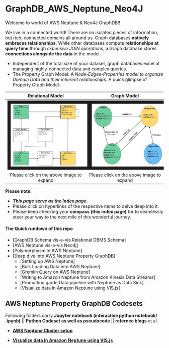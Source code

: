# GraphDB_AWS_Neptune_Neo4J

Welcome to world of AWS Neptune &amp; Neo4J GraphDB!!

We live in a connected world! There are no isolated pieces of information, but rich, connected domains all around us. Graph databases **natively embraces relationships**. While other databases compute **relationships at query time** through *expensive JOIN operations*, a Graph database stores **connections alongside the data** in the model.
- Independent of the total size of your dataset, graph databases excel at managing highly-connected data and complex queries.
- The Property Graph Model: A *Node-Edges-Properties model* to *organize Domain Data and their inherent relationships*. A quick glimpse of Property Graph Model- 
  
|Relational Model | Graph Model|
| :--: | :--: |
|<img src="img/relational_org_chart.JPG" width="500" height="200" border="10">|<img src="img/graph_org_chart.JPG" width="500" height="200" border="10">|
|Please click on the above image to expand|Please click on the above image to expand|   





**Please note:** 
 - ***This page serve as the Index page.***
 - Please click on hyperlinks of the respective items to delve deep into it.
 - Please keep checking your **compass (this index page)** for to seamlessly steer your way to the next mile of this wonderful journey.

#### The Quick rundown of this repo
- [GraphDB Schema vis-a-vis Relational DBMS Schema]
- [AWS Neptune vis-a-vis Neo4j]
- [Polymorphysm in AWS Neptune] 
- [Deep dive into AWS Neptune Property GraphDB]
	- [Setting up AWS Neptune]
	- [Bulk Loading Data into AWS Neptune]
	- [Gremlin Query on AWS Neptune]
	- [Writing to Amazon Neptune from Amazon Kinesis Data Streams]
	- [Production garde Data pipeline with Neptune as Data Sink]
	- [Visualize data in Amazon Neptune using VIS.js]


## AWS Neptune Property GraphDB Codesets
Following folders carry **Jupyter notebook (interactive python notebook/ .ipynb)** || **Python Codeset as well as pseudocode** ||  **refernce blogs** et al.

  
- **[AWS Neptune Cluster setup](neptune)** 

- **[Visualize data in Amazon Neptune using VIS.js](https://github.com/DeepHiveMind/AWS_GraphDB_AWS-API-GW_AWS-Lambda_Visualization_Pipeline)**